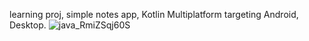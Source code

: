 learning proj, simple notes app, Kotlin Multiplatform targeting Android, Desktop.
![java_RmiZSqj60S](https://github.com/user-attachments/assets/b37aba5d-f4bf-4c88-b116-6c2ad1f2a574)

